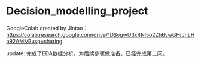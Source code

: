 # Decision_modelling_project


GoogleColab created by Jintao：
https://colab.research.google.com/drive/1DSygwU3x4Nl5o2Zh6vwGHrJhLHa92AMM?usp=sharing


update: 完成了EDA数据分析，为后续步骤做准备。已经完成第二问。
